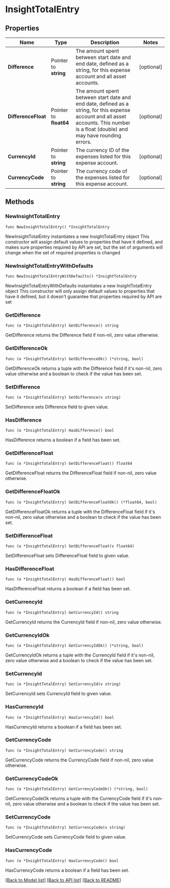 # InsightTotalEntry

## Properties

Name | Type | Description | Notes
------------ | ------------- | ------------- | -------------
**Difference** | Pointer to **string** | The amount spent between start date and end date, defined as a string, for this expense account and all asset accounts. | [optional] 
**DifferenceFloat** | Pointer to **float64** | The amount spent between start date and end date, defined as a string, for this expense account and all asset accounts. This number is a float (double) and may have rounding errors. | [optional] 
**CurrencyId** | Pointer to **string** | The currency ID of the expenses listed for this expense account. | [optional] 
**CurrencyCode** | Pointer to **string** | The currency code of the expenses listed for this expense account. | [optional] 

## Methods

### NewInsightTotalEntry

`func NewInsightTotalEntry() *InsightTotalEntry`

NewInsightTotalEntry instantiates a new InsightTotalEntry object
This constructor will assign default values to properties that have it defined,
and makes sure properties required by API are set, but the set of arguments
will change when the set of required properties is changed

### NewInsightTotalEntryWithDefaults

`func NewInsightTotalEntryWithDefaults() *InsightTotalEntry`

NewInsightTotalEntryWithDefaults instantiates a new InsightTotalEntry object
This constructor will only assign default values to properties that have it defined,
but it doesn't guarantee that properties required by API are set

### GetDifference

`func (o *InsightTotalEntry) GetDifference() string`

GetDifference returns the Difference field if non-nil, zero value otherwise.

### GetDifferenceOk

`func (o *InsightTotalEntry) GetDifferenceOk() (*string, bool)`

GetDifferenceOk returns a tuple with the Difference field if it's non-nil, zero value otherwise
and a boolean to check if the value has been set.

### SetDifference

`func (o *InsightTotalEntry) SetDifference(v string)`

SetDifference sets Difference field to given value.

### HasDifference

`func (o *InsightTotalEntry) HasDifference() bool`

HasDifference returns a boolean if a field has been set.

### GetDifferenceFloat

`func (o *InsightTotalEntry) GetDifferenceFloat() float64`

GetDifferenceFloat returns the DifferenceFloat field if non-nil, zero value otherwise.

### GetDifferenceFloatOk

`func (o *InsightTotalEntry) GetDifferenceFloatOk() (*float64, bool)`

GetDifferenceFloatOk returns a tuple with the DifferenceFloat field if it's non-nil, zero value otherwise
and a boolean to check if the value has been set.

### SetDifferenceFloat

`func (o *InsightTotalEntry) SetDifferenceFloat(v float64)`

SetDifferenceFloat sets DifferenceFloat field to given value.

### HasDifferenceFloat

`func (o *InsightTotalEntry) HasDifferenceFloat() bool`

HasDifferenceFloat returns a boolean if a field has been set.

### GetCurrencyId

`func (o *InsightTotalEntry) GetCurrencyId() string`

GetCurrencyId returns the CurrencyId field if non-nil, zero value otherwise.

### GetCurrencyIdOk

`func (o *InsightTotalEntry) GetCurrencyIdOk() (*string, bool)`

GetCurrencyIdOk returns a tuple with the CurrencyId field if it's non-nil, zero value otherwise
and a boolean to check if the value has been set.

### SetCurrencyId

`func (o *InsightTotalEntry) SetCurrencyId(v string)`

SetCurrencyId sets CurrencyId field to given value.

### HasCurrencyId

`func (o *InsightTotalEntry) HasCurrencyId() bool`

HasCurrencyId returns a boolean if a field has been set.

### GetCurrencyCode

`func (o *InsightTotalEntry) GetCurrencyCode() string`

GetCurrencyCode returns the CurrencyCode field if non-nil, zero value otherwise.

### GetCurrencyCodeOk

`func (o *InsightTotalEntry) GetCurrencyCodeOk() (*string, bool)`

GetCurrencyCodeOk returns a tuple with the CurrencyCode field if it's non-nil, zero value otherwise
and a boolean to check if the value has been set.

### SetCurrencyCode

`func (o *InsightTotalEntry) SetCurrencyCode(v string)`

SetCurrencyCode sets CurrencyCode field to given value.

### HasCurrencyCode

`func (o *InsightTotalEntry) HasCurrencyCode() bool`

HasCurrencyCode returns a boolean if a field has been set.


[[Back to Model list]](../README.md#documentation-for-models) [[Back to API list]](../README.md#documentation-for-api-endpoints) [[Back to README]](../README.md)


